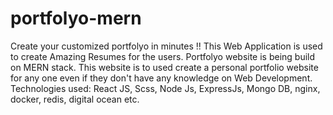 # portfolyo-mern
Create your customized portfolyo in minutes !!
This Web Application is used to create Amazing Resumes for the users.
Portfolyo website is being build on MERN stack.
This website is to used create a personal portfolio website for any one even if they don't have any knowledge on Web Development.
Technologies used: React JS, Scss, Node Js, ExpressJs, Mongo DB, nginx, docker, redis, digital ocean etc.


